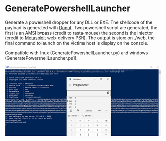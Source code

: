 # GeneratePowershellLauncher

Generate a powershell dropper for any DLL or EXE. The shellcode of the payload is generated with [Donut](https://github.com/TheWover/donut). Two powershell script are generated, the first is an AMSI bypass (credit to rasta-mouse) the second is the injector (credit to [Metasploit](https://github.com/rapid7/metasploit-framework) web-delivery PSH). The output is store on ./web, the final command to launch on the victime host is display on the console.  


Compatible with linux (GeneratePowershellLauncher.py) and windows (GeneratePowershellLauncher.ps1).  

![alt text](https://github.com/maxDcb/PowershellWebDelivery/blob/master/ressources/image1.png?raw=true)
